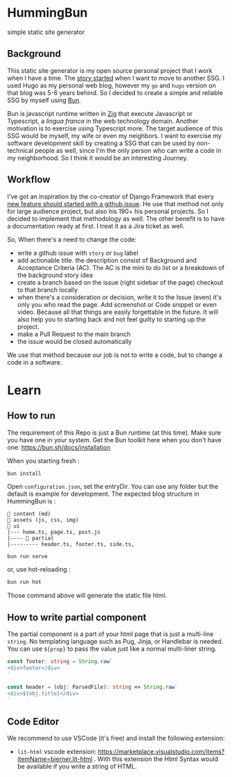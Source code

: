 # HummingBun
simple static site generator

## Background 
This static site generator is my open source personal project that I work when I have a time. The [story started](https://github.com/andirkh/andirkh/issues/5) when I want to move to another SSG. I used Hugo as my personal web blog, however my `go` and `hugo` version on that blog was 5-6 years behind. So I decided to create a simple and reliable SSG by myself using [Bun](https://bun.sh/). 

Bun is javascript runtime written in [Zig](https://ziglang.org/) that execute Javascript or Typescript, a *lingua franca* in the web technology domain. Another motivation is to exercise using Typescript more. The target audience of this SSG would be myself, my wife or even my neighbors. I want to exercise my software development skill by creating a SSG that can be used by non-technical people as well, since I'm the only person who can write a code in my neighborhood. So I think it would be an interesting Journey.

## Workflow
I've got an inspiration by the co-creator of Django Framework that every [new feature should started with a github issue](https://simonwillison.net/2022/Jan/12/how-i-build-a-feature/). He use that method not only for large audience project, but also his 190+ his personal projects. So I decided to implement that methodology as well. The other benefit is to have a documentation ready at first. I treat it as a Jira ticket as well.

So, When there's a need to change the code:
- write a github issue with `story` or `bug` label
- add actionable title. the description consist of Background and Acceptance Criteria (AC). The AC is the mini to do list or a breakdown of the background story idea
- create a branch based on the issue (right sidebar of the page) checkout to that branch locally
- when there's a consideration or decision, write it to the Issue (even) it's only you who read the page. Add screenshot or Code snippet or even video. Because all that things are easily forgettable in the future. It will also help you to starting back and not feel guilty to starting up the project.
- make a Pull Request to the main branch
- the issue would be closed automatically

We use that method because our job is not to write a code, but to change a code in a software.

# Learn

## How to run 
The requirement of this Repo is just a Bun runtime (at this time). Make sure you have one in your system. Get the Bun toolkit here when you don't have one: https://bun.sh/docs/installation

When you starting fresh :
```
bun install
```

Open `configuration.json`, set the entryDir. You can use any folder but the default is example for development.
The expected blog structure in HummingBun is :

```
📁 content (md)
📁 assets (js, css, img)
📁 ui
|--- home.ts, page.ts, post.js
|---- 📁 partial
|--------- header.ts, footer.ts, side.ts,
```

```js
bun run serve
```

or, use hot-reloading :

```js
bun run hot
```

Those command above will generate the static file html.

## How to write partial component
The partial component is a part of your html page that is just a multi-line `string`. No templating language such as Pug, Jinja, or Handlebar is needed. You can use `${prop}` to pass the value just like a normal multi-liner string.

```typescript
const footer: string = String.raw`
<div>footer</div>
`

const header = (obj: ParsedFile): string => String.raw`
<div>${obj.title}</div>
`
```

## Code Editor
We recommend to use VSCode (it's free) and install the following extension: 
- `lit-html` vscode extension: https://marketplace.visualstudio.com/items?itemName=bierner.lit-html . With this extension the Html Syntax would be available if you write a string of HTML.
